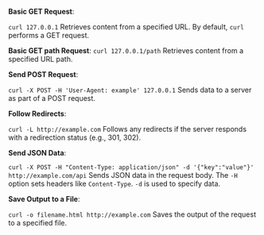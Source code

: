 **Basic GET Request**:

`curl 127.0.0.1`
Retrieves content from a specified URL. By default, `curl` performs a GET request.

**Basic GET path Request**:
`curl 127.0.0.1/path`
Retrieves content from a specified URL path.

**Send POST Request**:

`curl -X POST -H 'User-Agent: example' 127.0.0.1`
Sends data to a server as part of a POST request.

**Follow Redirects**:

`curl -L http://example.com`
Follows any redirects if the server responds with a redirection status (e.g., 301, 302).

**Send JSON Data**:

`curl -X POST -H "Content-Type: application/json" -d '{"key":"value"}' http://example.com/api`
Sends JSON data in the request body. The `-H` option sets headers like `Content-Type`.
`-d` is used to specify data.

**Save Output to a File**:

`curl -o filename.html http://example.com`
Saves the output of the request to a specified file.